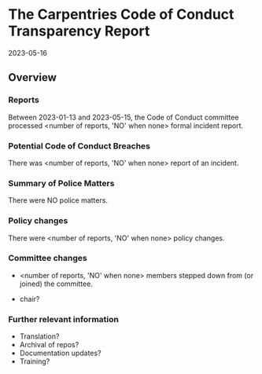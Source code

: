 # The Carpentries Code of Conduct Transparency Report

2023-05-16

## Overview

### Reports

Between 2023-01-13 and 2023-05-15, the Code of Conduct committee processed <number of reports, 'NO' when none> formal incident report. 

### Potential Code of Conduct Breaches

There was <number of reports, 'NO' when none> report of an incident.
<!-- Provide details -->

### Summary of Police Matters

There were NO police matters.


### Policy changes

There were <number of reports, 'NO' when none> policy changes.  
<!-- Provide details -->
 
### Committee changes

- <number of reports, 'NO' when none> members stepped down from (or joined) the committee.
<!-- Provide details -->
- chair?

### Further relevant information

<!-- Provide details of noteworthy news or update that should be captured -->
- Translation?
- Archival of repos?
- Documentation updates?
- Training?
